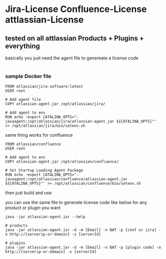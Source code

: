 # Jira-License Confluence-License attlassian-License

## tested on all attlassian Products + Plugins + everything

basically you just need the agent file to genereate a license code <br><br>

### sample Docker file

```
FROM atlassian/jira-software:latest
USER root

# Add agent file
COPY atlassian-agent.jar /opt/atlassian/jira/

# Add agent to env
RUN echo 'export CATALINA_OPTS="-javaagent:/opt/atlassian/jira/atlassian-agent.jar ${CATALINA_OPTS}"' >> /opt/atlassian/jira/bin/setenv.sh
```

same thing works for confluence

```
FROM atlassian/confluence
USER root

# Add agent to env
COPY atlassian-agent.jar /opt/atlassian/confluence/

# Set Startup Loading Agent Package
RUN echo 'export CATALINA_OPTS="-javaagent:/opt/atlassian/confluence/atlassian-agent.jar ${CATALINA_OPTS}"' >> /opt/atlassian/confluence/bin/setenv.sh
```

then just build and use <br>

you can use the same file to generate license code like below for any product or plugin you want

```
java -jar atlassian-agent.jar --help

# products
java -jar atlassian-agent.jar -d -m [Email] -n BAT -p [conf or jira] -o http://[serverip-or-domain] -s [serverId]

# plugins
java -jar atlassian-agent.jar -d -m [Email] -n BAT -p [plugin code] -o http://[serverip-or-domain] -s [serverId]
```
